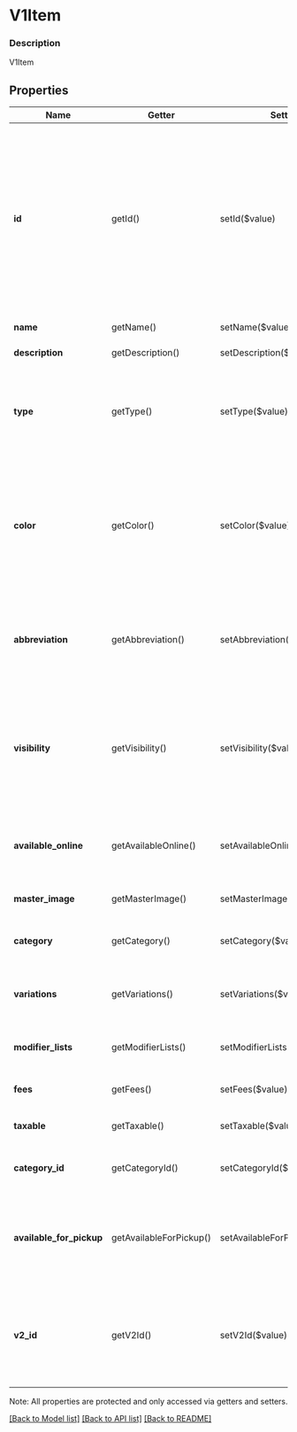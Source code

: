 # V1Item

### Description

V1Item

## Properties
Name | Getter | Setter | Type | Description | Notes
------------ | ------------- | ------------- | ------------- | ------------- | -------------
**id** | getId() | setId($value) | **string** | The item&#39;s ID. Must be unique among all entity IDs ever provided on behalf of the merchant. You can never reuse an ID. This value can include alphanumeric characters, dashes (-), and underscores (_). | [optional] 
**name** | getName() | setName($value) | **string** | The item&#39;s name. | [optional] 
**description** | getDescription() | setDescription($value) | **string** | The item&#39;s description. | [optional] 
**type** | getType() | setType($value) | **string** | The item&#39;s type. This value is NORMAL for almost all items. See [V1ItemType](#type-v1itemtype) for possible values | [optional] 
**color** | getColor() | setColor($value) | **string** | The color of the discount&#39;s display label in Square Register, if not the default color. The default color is 9da2a6. See [V1ItemColor](#type-v1itemcolor) for possible values | [optional] 
**abbreviation** | getAbbreviation() | setAbbreviation($value) | **string** | The text of the item&#39;s display label in Square Register. Only up to the first five characters of the string are used. | [optional] 
**visibility** | getVisibility() | setVisibility($value) | **string** | Indicates whether the item is viewable from the merchant&#39;s online store (PUBLIC) or PRIVATE. See [V1ItemVisibility](#type-v1itemvisibility) for possible values | [optional] 
**available_online** | getAvailableOnline() | setAvailableOnline($value) | **bool** | If true, the item can be added to shipping orders from the merchant&#39;s online store. | [optional] 
**master_image** | getMasterImage() | setMasterImage($value) | [**\SquareConnect\Model\V1ItemImage**](V1ItemImage.md) | The item&#39;s master image, if any. | [optional] 
**category** | getCategory() | setCategory($value) | [**\SquareConnect\Model\V1Category**](V1Category.md) | The category the item belongs to, if any. | [optional] 
**variations** | getVariations() | setVariations($value) | [**\SquareConnect\Model\V1Variation[]**](V1Variation.md) | The item&#39;s variations. You must specify at least one variation. | [optional] 
**modifier_lists** | getModifierLists() | setModifierLists($value) | [**\SquareConnect\Model\V1Variation[]**](V1Variation.md) | The modifier lists that apply to the item, if any. | [optional] 
**fees** | getFees() | setFees($value) | [**\SquareConnect\Model\V1Fee[]**](V1Fee.md) | The fees that apply to the item, if any. | [optional] 
**taxable** | getTaxable() | setTaxable($value) | **bool** | Deprecated. This field is not used. | [optional] 
**category_id** | getCategoryId() | setCategoryId($value) | **string** | The ID of the item&#39;s category, if any. | [optional] 
**available_for_pickup** | getAvailableForPickup() | setAvailableForPickup($value) | **bool** | If true, the item can be added to pickup orders from the merchant&#39;s online store. Default value: false | [optional] 
**v2_id** | getV2Id() | setV2Id($value) | **string** | The ID of the CatalogObject in the Connect v2 API. Objects that are shared across multiple locations share the same v2 ID. | [optional] 

Note: All properties are protected and only accessed via getters and setters.

[[Back to Model list]](../../README.md#documentation-for-models) [[Back to API list]](../../README.md#documentation-for-api-endpoints) [[Back to README]](../../README.md)

